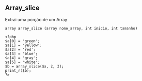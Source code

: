 ## Array_slice

Extrai uma porção de um Array
```
array array_slice (array nome_array, int inicio, int tamanho)

<?php
$a[0] = 'green';
$a[1] = 'yellow';
$a[2] = 'red';
$a[3] = 'blue';
$a[4] = 'gray';
$a[5] = 'white';
$b = array_slice($a, 2, 3);
print_r($b);
?>
```